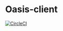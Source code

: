 # Oasis-client

[![CircleCI](https://circleci.com/gh/oasislabs/oasisclient.svg?style=svg&circle-token=696729782cc74168d05f5fbb37d49a3e5e6065d3)](https://circleci.com/gh/oasislabs/oasisclient)
